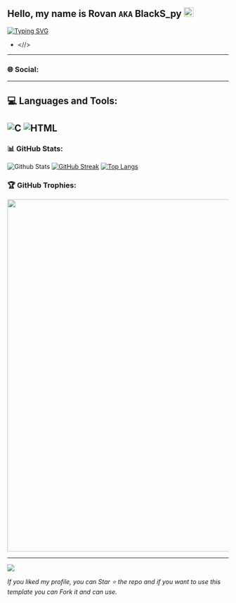 ## Hello, my name is Rovan `AKA` BlackS_py <img src="https://github.com/darshanr27/darshanr27/blob/master/Assets/Hi.gif" width="22px">
[![Typing SVG](https://readme-typing-svg.herokuapp.com?font=VT323&color=%235DD090&size=30&duration=3000&center=true&lines=Welcome+to+my+GitHub+%E2%9C%A8;Check+out+BlackS_py.github.io)](https://BlackS_py.github.io)
- <//>
---
### 🌐 Social:

---
## 💻 Languages and Tools:
![C](https://img.shields.io/badge/c-%2300599C.svg?style=for-the-badge&logo=c&logoColor=white) ![HTML](https://img.shields.io/badge/HTML5-E34F26?style=for-the-badge&logo=html5&logoColor=white)
---

### 📊 GitHub Stats:
![Github Stats](https://github-readme-stats.vercel.app/api?username=BlackS_py&theme=noctis_minimus&show_icons=true&count_private=true)
[![GitHub Streak](https://streak-stats.demolab.com/?user=BlackS_py&theme=noctis_minimus)](https://git.io/streak-stats)
[![Top Langs](https://github-readme-stats.vercel.app/api/top-langs/?username=BlackS_py&layout=compact&theme=noctis_minimus)](https://github.com/anuraghazra/github-readme-stats)
### 🏆 GitHub Trophies:
<a href="https://github.com/ryo-ma/github-profile-trophy">
<img width=800 src="https://github-profile-trophy.vercel.app/?username=ryo-ma&column=8&theme=darkhub&no-frame=true&no-bg=true"/>
</a>

---
 [![](https://visitcount.itsvg.in/api?id=BlackS_py&icon=2&color=12)](https://visitcount.itsvg.in)
   
  *If you liked my profile, you can Star ⭐ the repo and if you want to use this template you can Fork it and can use.*

